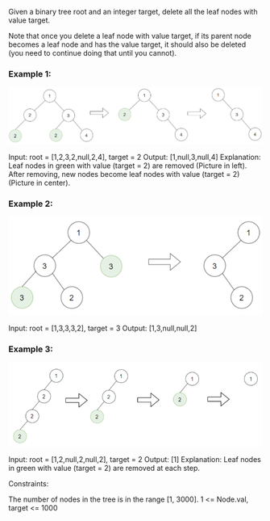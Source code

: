 Given a binary tree root and an integer target, delete all the leaf nodes with value target.

Note that once you delete a leaf node with value target, if its parent node becomes a leaf node and has the value target, it should also be deleted (you need to continue doing that until you cannot).


### Example 1:
![img.png](img.png)

Input: root = [1,2,3,2,null,2,4], target = 2
Output: [1,null,3,null,4]
Explanation: Leaf nodes in green with value (target = 2) are removed (Picture in left). 
After removing, new nodes become leaf nodes with value (target = 2) (Picture in center).
### Example 2:
![img_1.png](img_1.png)


Input: root = [1,3,3,3,2], target = 3
Output: [1,3,null,null,2]
### Example 3:
![img_2.png](img_2.png)


Input: root = [1,2,null,2,null,2], target = 2
Output: [1]
Explanation: Leaf nodes in green with value (target = 2) are removed at each step.
 

Constraints:

The number of nodes in the tree is in the range [1, 3000].
1 <= Node.val, target <= 1000